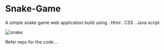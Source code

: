 # Snake-Game
A simple snake game web application build using 
  . Html
  . CSS
  . Java script

![snake](https://github.com/vichuVishnu007/Snake-Game/assets/84537440/0691f88a-1997-458c-83aa-6c09c20cd7ee)

Refer repo for the code....

